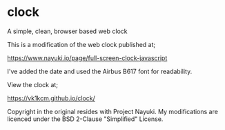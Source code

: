 # clock
A simple, clean, browser based web clock

This is a modification of the web clock published at;

https://www.nayuki.io/page/full-screen-clock-javascript

I've added the date and used the Airbus B617 font for readability.

View the clock at;

https://vk1kcm.github.io/clock/

Copyright in the original resides with Project Nayuki.  My modifications are licenced under 
the BSD 2-Clause "Simplified" License.


